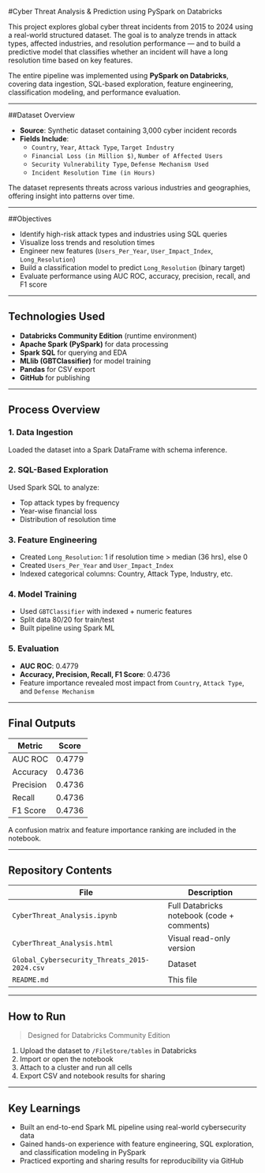 #Cyber Threat Analysis & Prediction using PySpark on Databricks

This project explores global cyber threat incidents from 2015 to 2024 using a real-world structured dataset. The goal is to analyze trends in attack types, affected industries, and resolution performance — and to build a predictive model that classifies whether an incident will have a long resolution time based on key features.

The entire pipeline was implemented using **PySpark on Databricks**, covering data ingestion, SQL-based exploration, feature engineering, classification modeling, and performance evaluation.

---

##Dataset Overview

- **Source**: Synthetic dataset containing 3,000 cyber incident records
- **Fields Include**:
  - `Country`, `Year`, `Attack Type`, `Target Industry`
  - `Financial Loss (in Million $)`, `Number of Affected Users`
  - `Security Vulnerability Type`, `Defense Mechanism Used`
  - `Incident Resolution Time (in Hours)`

The dataset represents threats across various industries and geographies, offering insight into patterns over time.

---

##Objectives

- Identify high-risk attack types and industries using SQL queries
- Visualize loss trends and resolution times
- Engineer new features (`Users_Per_Year`, `User_Impact_Index`, `Long_Resolution`)
- Build a classification model to predict `Long_Resolution` (binary target)
- Evaluate performance using AUC ROC, accuracy, precision, recall, and F1 score

---

## Technologies Used

- **Databricks Community Edition** (runtime environment)
- **Apache Spark (PySpark)** for data processing
- **Spark SQL** for querying and EDA
- **MLlib (GBTClassifier)** for model training
- **Pandas** for CSV export
- **GitHub** for publishing

---

## Process Overview

### 1. Data Ingestion
Loaded the dataset into a Spark DataFrame with schema inference.

### 2. SQL-Based Exploration
Used Spark SQL to analyze:
- Top attack types by frequency
- Year-wise financial loss
- Distribution of resolution time

### 3. Feature Engineering
- Created `Long_Resolution`: 1 if resolution time > median (36 hrs), else 0
- Created `Users_Per_Year` and `User_Impact_Index`
- Indexed categorical columns: Country, Attack Type, Industry, etc.

### 4. Model Training
- Used `GBTClassifier` with indexed + numeric features
- Split data 80/20 for train/test
- Built pipeline using Spark ML

### 5. Evaluation
- **AUC ROC**: 0.4779
- **Accuracy, Precision, Recall, F1 Score**: 0.4736
- Feature importance revealed most impact from `Country`, `Attack Type`, and `Defense Mechanism`

---

## Final Outputs

| Metric        | Score   |
|---------------|---------|
| AUC ROC       | 0.4779  |
| Accuracy      | 0.4736  |
| Precision     | 0.4736  |
| Recall        | 0.4736  |
| F1 Score      | 0.4736  |

A confusion matrix and feature importance ranking are included in the notebook.

---

## Repository Contents

| File | Description |
|------|-------------|
| `CyberThreat_Analysis.ipynb` | Full Databricks notebook (code + comments) |
| `CyberThreat_Analysis.html` | Visual read-only version |
| `Global_Cybersecurity_Threats_2015-2024.csv` | Dataset |
| `README.md` | This file |

---

## How to Run

> Designed for Databricks Community Edition

1. Upload the dataset to `/FileStore/tables` in Databricks
2. Import or open the notebook
3. Attach to a cluster and run all cells
4. Export CSV and notebook results for sharing

---

## Key Learnings

- Built an end-to-end Spark ML pipeline using real-world cybersecurity data
- Gained hands-on experience with feature engineering, SQL exploration, and classification modeling in PySpark
- Practiced exporting and sharing results for reproducibility via GitHub
